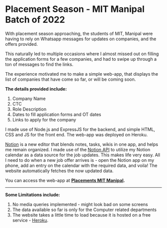 # Placement Season - MIT Manipal Batch of 2022
With placement season approaching, the students of MIT, Manipal were having to rely on Whatsapp messages for updates on companies, and the offers provided. 

This naturally led to multiple occasions where I almost missed out on filling the application forms for a few companies, and had to swipe up through a ton of messages to find the links.


The experience motivated me to make a simple web-app, that displays the list of companies that have come so far, or will be coming soon. 

**The details provided include:**
1) Company Name
2) CTC 
3) Role Description
4) Dates to fill application forms and OT dates
5) Links to apply for the company

I made use of Node.js and ExpressJS for the backend, and simple HTML, CSS and JS for the front end. The web-app was deployed on Heroku.

[Notion](https://www.notion.so/) is a new editor that blends notes, tasks, wikis in one app, and helps me remain organized. I made use of the [Notion API](https://developers.notion.com/reference) to utilize my Notion calendar as a data source for the job updates. This makes life very easy. All I need to do when a new job offer arrives is - open the Notion app on my phone, add an entry on the calendar with the required data, and voila! The website automatically fetches the now updated data.

You can access the web-app at **[Placements MIT Manipal](https://placement-updates-mit.herokuapp.com/).**

---
**Some Limitations include:**
1) No media queries implemented - might look bad on some screens
2) The data available so far is only for the Computer related departments
3) The website takes a little time to load because it is hosted on a free service - [Heroku](https://dashboard.heroku.com/).
